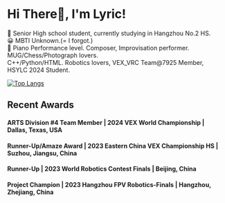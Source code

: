 # Hi There👋, I'm Lyric!

📕 Senior High school student, currently studying in Hangzhou No.2 HS.   
😀 MBTI Unknown.(= I forgot.)  
🎹 Piano Performance level. Composer, Improvisation performer.   
MUG/Chess/Photograph lovers.  
C++/Python/HTML. Robotics lovers, VEX_VRC Team@7925 Member, HSYLC 2024 Student.  

[![Top Langs](https://github-readme-stats.vercel.app/api/top-langs/?username=ch-LyricEpic&hide=javascript,html,css&bg_color=1E1E2E&text_color=D9E0EE&icon_color=DDB6F2&title_color=C9CBFF)](https://github.com/anuraghazra/github-readme-stats)

## Recent Awards
#### ARTS Division #4 Team Member | 2024 VEX World Championship | Dallas, Texas, USA
#### Runner-Up/Amaze Award | 2023 Eastern China VEX Championship HS | Suzhou, Jiangsu, China
#### Runner-Up | 2023 World Robotics Contest Finals | Beijing, China
#### Project Champion | 2023 Hangzhou FPV Robotics-Finals | Hangzhou, Zhejiang, China
